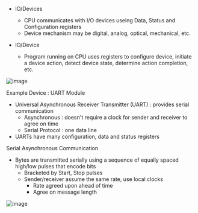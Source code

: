 * IO/Devices
  * CPU communicates with I/O devices useing Data, Status and Configuration registers 
  * Device mechanism may be digital, analog, optical, mechanical, etc.

* IO/Device
  * Program running on CPU uses registers to configure device, initiate a device action, detect device state, determine action completion, etc. 

![image](https://github.com/user-attachments/assets/17456b0c-6d54-4f8d-8767-ae2d0360e015)

Example Device : UART Module 
* Universal Asynchronous Receiver Transmitter (UART) : provides serial communication
  * Asynchronous : doesn't require a clock for sender and receiver to agree on time
  * Serial Protocol : one data line
* UARTs have many configuration, data and status registers

Serial Asynchronous Communication 
* Bytes are transmitted serially using a sequence of equally spaced high/low pulses that encode bits
  * Bracketed by Start, Stop pulses
  * Sender/receiver assume the same rate, use local clocks
    * Rate agreed upon ahead of time
    * Agree on message length

![image](https://github.com/user-attachments/assets/7522a226-7535-4fb0-9c87-1895e701c49f)
